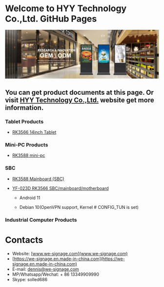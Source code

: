 # Welcome to HYY Technology Co.,Ltd. GitHub Pages

![](banner.jpeg)
## You can get product documents at this page. Or visit [HYY Technology Co.,Ltd.](www.we-signage.com) website get more information.

### Tablet Products
- [RK3566 14inch Tablet](https://github.com/pengyixing/RK3566-14inch-Tablet)

### Mini-PC Products
- [RK3588 mini-pc](https://github.com/pengyixing/RK3588-Development-Board/blob/main/mini-pc.md)

### SBC
- [RK3588 Mainboard (SBC)](https://github.com/pengyixing/RK3588-Development-Board)

- [YF-023D RK3566 SBC/mainboard/motherboard](https://github.com/pengyixing/RK3566-14inch-Tablet/blob/main/YF-023D_RK3566_SBC.md)

    - Android 11

    - Debian 10(OpenVPN support, Kernel # CONFIG_TUN is set)

### Industrial Computer Products

# Contacts
- Website: [www.we-signage.com](www.we-signage.com)
- [https://we-signage.en.made-in-china.com](https://we-signage.en.made-in-china.com)
- E-mail: dennis@we-signage.com
- MP/Whatsapp/Wechat: + 86 13349909990
- Skype: solled686